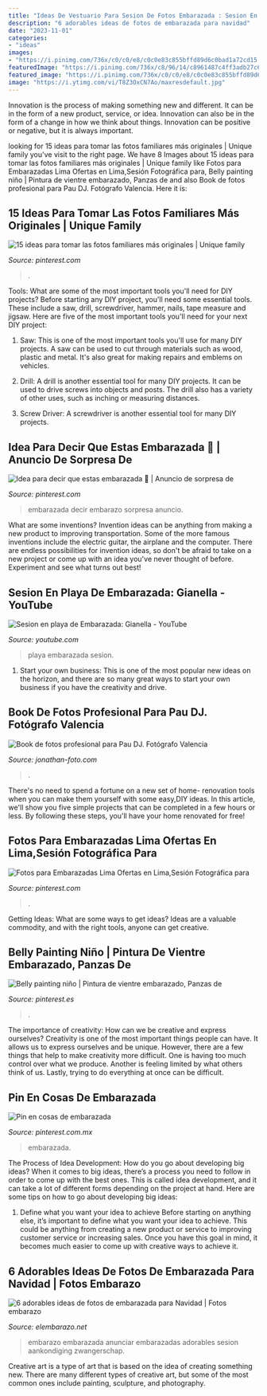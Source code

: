 ```yaml
---
title: "Ideas De Vestuario Para Sesion De Fotos Embarazada : Sesion En Playa De Embarazada: Gianella"
description: "6 adorables ideas de fotos de embarazada para navidad"
date: "2023-11-01"
categories:
- "ideas"
images:
- "https://i.pinimg.com/736x/c0/c0/e8/c0c0e83c855bffd89d6c0bad1a72cd15.jpg"
featuredImage: "https://i.pinimg.com/736x/c8/96/14/c8961487c4ff3adb27c62ec82e3282aa--ideas-bonitas-photography-poses.jpg"
featured_image: "https://i.pinimg.com/736x/c0/c0/e8/c0c0e83c855bffd89d6c0bad1a72cd15.jpg"
image: "https://i.ytimg.com/vi/T8Z3OxCN7Ao/maxresdefault.jpg"
---
```



Innovation is the process of making something new and different. It can be in the form of a new product, service, or idea. Innovation can also be in the form of a change in how we think about things. Innovation can be positive or negative, but it is always important.

	

		
looking for 15 ideas para tomar las fotos familiares más originales | Unique family you've visit to the right page. We have 8 Images about 15 ideas para tomar las fotos familiares más originales | Unique family like Fotos para Embarazadas Lima Ofertas en Lima,Sesión Fotográfica para, Belly painting niño | Pintura de vientre embarazado, Panzas de and also Book de fotos profesional para Pau DJ. Fotógrafo Valencia. Here it is:
		
    
## 15 Ideas Para Tomar Las Fotos Familiares Más Originales | Unique Family

<img loading=lazy src="https://i.pinimg.com/736x/c8/96/14/c8961487c4ff3adb27c62ec82e3282aa--ideas-bonitas-photography-poses.jpg" onerror="this.onerror=null;this.src='https://tse1.mm.bing.net/th?id=OIP.Yj0qpv83SjfrBZINOzUEVwAAAA&amp;pid=15.1';" alt="15 ideas para tomar las fotos familiares más originales | Unique family">

_Source: pinterest.com_

>. 

	

Tools: What are some of the most important tools you'll need for DIY projects?
Before starting any DIY project, you'll need some essential tools. These include a saw, drill, screwdriver, hammer, nails, tape measure and jigsaw. Here are five of the most important tools you'll need for your next DIY project: 
1) Saw: This is one of the most important tools you'll use for many DIY projects. A saw can be used to cut through materials such as wood, plastic and metal. It's also great for making repairs and emblems on vehicles. 

2) Drill: A drill is another essential tool for many DIY projects. It can be used to drive screws into objects and posts. The drill also has a variety of other uses, such as inching or measuring distances. 

3) Screw Driver: A screwdriver is another essential tool for many DIY projects.

    
## Idea Para Decir Que Estas Embarazada 🤰 | Anuncio De Sorpresa De

<img loading=lazy src="https://i.pinimg.com/736x/1a/07/c9/1a07c98d18855de4da44a17f8fb3af26.jpg" onerror="this.onerror=null;this.src='https://tse4.mm.bing.net/th?id=OIP.RhJKPZfRXW0EQPPTi1YmjQHaJ3&amp;pid=15.1';" alt="Idea para decir que estas embarazada 🤰 | Anuncio de sorpresa de">

_Source: pinterest.com_

>embarazada decir embarazo sorpresa anuncio. 

	

What are some inventions?
Invention ideas can be anything from making a new product to improving transportation. Some of the more famous inventions include the electric guitar, the airplane and the computer. There are endless possibilities for invention ideas, so don't be afraid to take on a new project or come up with an idea you've never thought of before. Experiment and see what turns out best!

    
## Sesion En Playa De Embarazada: Gianella - YouTube

<img loading=lazy src="https://i.ytimg.com/vi/T8Z3OxCN7Ao/maxresdefault.jpg" onerror="this.onerror=null;this.src='https://tse1.mm.bing.net/th?id=OIP.fW2QlwMWSuAdb_5-YdEF0wHaEK&amp;pid=15.1';" alt="Sesion en playa de Embarazada: Gianella - YouTube">

_Source: youtube.com_

>playa embarazada sesion. 

	

1. Start your own business: This is one of the most popular new ideas on the horizon, and there are so many great ways to start your own business if you have the creativity and drive.

    
## Book De Fotos Profesional Para Pau DJ. Fotógrafo Valencia

<img loading=lazy src="https://www.jonathan-foto.com/wp-content/uploads/pau-dj-jonathanfoto-fotografo-valencia-book8-1.jpg" onerror="this.onerror=null;this.src='https://tse4.mm.bing.net/th?id=OIP.IeOeeEID9Nyvb_7SYyjRzgHaLH&amp;pid=15.1';" alt="Book de fotos profesional para Pau DJ. Fotógrafo Valencia">

_Source: jonathan-foto.com_

>. 

	

There's no need to spend a fortune on a new set of home- renovation tools when you can make them yourself with some easy,DIY ideas. In this article, we'll show you five simple projects that can be completed in a few hours or less. By following these steps, you'll have your home renovated for free!

    
## Fotos Para Embarazadas Lima Ofertas En Lima,Sesión Fotográfica Para

<img loading=lazy src="https://i.pinimg.com/736x/03/97/87/0397877d638c7a84174f7d2655c23e34.jpg" onerror="this.onerror=null;this.src='https://tse3.mm.bing.net/th?id=OIP.OvseDpW-XUUT66VWDBOtRAHaLH&amp;pid=15.1';" alt="Fotos para Embarazadas Lima Ofertas en Lima,Sesión Fotográfica para">

_Source: pinterest.com_

>. 

	

Getting Ideas: What are some ways to get ideas?
Ideas are a valuable commodity, and with the right tools, anyone can get creative.

    
## Belly Painting Niño | Pintura De Vientre Embarazado, Panzas De

<img loading=lazy src="https://i.pinimg.com/736x/2e/b4/4d/2eb44d4d116e4be0ae9a01ff47efef76.jpg" onerror="this.onerror=null;this.src='https://tse4.mm.bing.net/th?id=OIP.MkJp_AZ82ecwzBcj0TL3SwHaHa&amp;pid=15.1';" alt="Belly painting niño | Pintura de vientre embarazado, Panzas de">

_Source: pinterest.es_

>. 

	

The importance of creativity: How can we be creative and express ourselves?
Creativity is one of the most important things people can have. It allows us to express ourselves and be unique. However, there are a few things that help to make creativity more difficult. One is having too much control over what we produce. Another is feeling limited by what others think of us. Lastly, trying to do everything at once can be difficult.

    
## Pin En Cosas De Embarazada

<img loading=lazy src="https://i.pinimg.com/736x/c0/c0/e8/c0c0e83c855bffd89d6c0bad1a72cd15.jpg" onerror="this.onerror=null;this.src='https://tse2.mm.bing.net/th?id=OIP.kPtNXWiFr4AHYmKQX0HRVgHaLH&amp;pid=15.1';" alt="Pin en cosas de embarazada">

_Source: pinterest.com.mx_

>embarazada. 

	

The Process of Idea Development: How do you go about developing big ideas?
When it comes to big ideas, there’s a process you need to follow in order to come up with the best ones. This is called idea development, and it can take a lot of different forms depending on the project at hand. Here are some tips on how to go about developing big ideas:
1. Define what you want your idea to achieve 
Before starting on anything else, it’s important to define what you want your idea to achieve. This could be anything from creating a new product or service to improving customer service or increasing sales. Once you have this goal in mind, it becomes much easier to come up with creative ways to achieve it.

    
## 6 Adorables Ideas De Fotos De Embarazada Para Navidad | Fotos Embarazo

<img loading=lazy src="https://elembarazo.net/wp-content/uploads/2017/12/mejores-ideas-fotos-embarazada-navidad.jpg" onerror="this.onerror=null;this.src='https://tse4.mm.bing.net/th?id=OIP.FwT6vHFIAE-zrbTzCIs5XwHaLG&amp;pid=15.1';" alt="6 adorables ideas de fotos de embarazada para Navidad | Fotos embarazo">

_Source: elembarazo.net_

>embarazo embarazada anunciar embarazadas adorables sesion aankondiging zwangerschap. 

	

Creative art is a type of art that is based on the idea of creating something new. There are many different types of creative art, but some of the most common ones include painting, sculpture, and photography.

